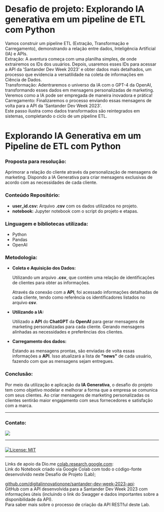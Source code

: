 # Desafio de projeto: Explorando IA generativa em um pipeline de ETL com Python  
Vamos construir um pipeline ETL (Extração, Transformação e Carregamento), demonstrando a relação entre dados, Inteligência Artificial (IA) e APIs.  
Extração: A aventura começa com uma planilha simples, de onde extrairemos os IDs dos usuários. Depois, usaremos esses IDs para acessar a API da 'Santander Dev Week 2023' e obter dados mais detalhados, um processo que evidencia a versatilidade na coleta de informações em Ciência de Dados.  
Transformação: Adentraremos o universo da IA com o GPT-4 da OpenAI, transformando esses dados em mensagens personalizadas de marketing. Veremos como a IA pode ser empregada de maneira inovadora e prática!  
Carregamento: Finalizaremos o processo enviando essas mensagens de volta para a API da 'Santander Dev Week 2023'.  
Este passo ilustra como dados transformados são reintegrados em sistemas, completando o ciclo de um pipeline ETL.

# Explorando IA Generativa em um Pipeline de ETL com Python

### Proposta para resolução: 

Aprimorar a relação do cliente através da personalização de mensagens de marketing. Dispondo a IA Generativa para criar mensagens exclusivas de acordo com as necessidades de cada cliente.

### Conteúdo Repositório:
- <strong>user_id.csv:</strong> Arquivo **.csv** com os dados utilizados no projeto.
- <strong>notebook:</strong> Jupyter notebook com o script do projeto e etapas.

### Linguagem e bibliotecas utilizada:
- Python
- Pandas
- OpenAI

### Metodologia:

- <strong>Coleta e Aquisição dos Dados:</strong>

  Utilizando um arquivo **.csv**, que contém uma relação de identificações de clientes para obter as informações.  
  
  Através da conexão com a **API**, foi acessado informações detalhadas de cada cliente, tendo como referência os identificadores listados no arquivo **csv**.

- <strong>Utilizando a IA:</strong>

  Utilizado a **API** do **ChatGPT** da **OpenAI** para gerar mensagens de marketing personalizadas para cada cliente. Gerando mensagens alinhadas as necessidades e preferências dos clientes.

- <strong>Carregamento dos dados:</strong>

  Estando as mensagens prontas, são enviadas de volta essas informações a **API**. Isso atualizará a lista de **"news"** de cada usuário, fazendo com que as mensagens sejam entregues.

### Conclusão:

Por meio da utilização e aplicação da **IA Generativa**, o desafio do projeto tem como objetivo modelar e melhorar a forma que a empresa se comunica com seus clientes. Ao criar mensagens de marketing personalizadas os clientes sentirão maior engajamento com seus fornecedores e satisfação com a marca.

---
### Contato:

<div>
  <a href="https://linkedin.com/in/ademario-nobre" target="_blank"><img src="https://img.shields.io/badge/linkedin-%230077B5.svg?style=for-the-badge&logo=linkedin&logoColor=white&color=black" target="_blank"></a>  
  </div>

___________
###
[![License: MIT](https://img.shields.io/badge/License-MIT-black.svg)](https://opensource.org/licenses/MIT) 
___________
Links de apoio da Dio.me
[colab.research.google.com](https://colab.research.google.com/drive/1SF_Q3AybFPozCcoFBptDSFbMk-6IVGF-?usp=sharing):  
Link do Notebook criado via Google Colab com todo o código-fonte desenvolvido neste Desafio de Projeto (Lab);

[github.com/digitalinnovationone/santander-dev-week-2023-api](https://github.com/digitalinnovationone/santander-dev-week-2023-api):  
GitHub com a API desenvolvida para a Santander Dev Week 2023 com informações úteis (incluindo o link do Swagger e dados importantes sobre a disponibilidade da API).  
Para saber mais sobre o processo de criação da API RESTful deste Lab.
